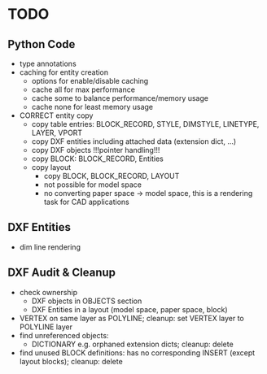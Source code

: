 TODO
====

Python Code
-----------

- type annotations
- caching for entity creation
    - options for enable/disable caching
    - cache all for max performance
    - cache some to balance performance/memory usage
    - cache none for least memory usage
- CORRECT entity copy
    - copy table entries: BLOCK_RECORD, STYLE, DIMSTYLE, LINETYPE, LAYER, VPORT
    - copy DXF entities including attached data (extension dict, ...)
    - copy DXF objects !!!pointer handling!!!
    - copy BLOCK: BLOCK_RECORD, Entities
    - copy layout
        - copy BLOCK, BLOCK_RECORD, LAYOUT
        - not possible for model space
        - no converting paper space -> model space, this is a rendering task for CAD applications


DXF Entities
------------

- dim line rendering

DXF Audit & Cleanup
-------------------

- check ownership
    - DXF objects in OBJECTS section
    - DXF Entities in a layout (model space, paper space, block)
- VERTEX on same layer as POLYLINE; cleanup: set VERTEX layer to POLYLINE layer
- find unreferenced objects:
    - DICTIONARY e.g. orphaned extension dicts; cleanup: delete
- find unused BLOCK definitions: has no corresponding INSERT (except layout blocks); cleanup: delete
